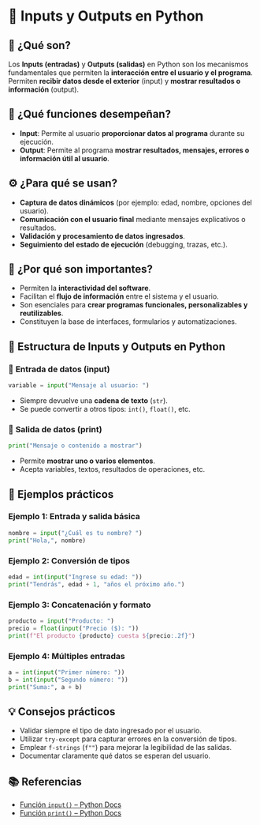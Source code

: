 
# 🔁 **Inputs y Outputs en Python**

## 📌 **¿Qué son?**

Los **Inputs (entradas)** y **Outputs (salidas)** en Python son los
mecanismos fundamentales que permiten la **interacción entre el usuario
y el programa**. Permiten **recibir datos desde el exterior** (input) y
**mostrar resultados o información** (output).

## 🎯 **¿Qué funciones desempeñan?**

- **Input**: Permite al usuario **proporcionar datos al programa**
  durante su ejecución.
- **Output**: Permite al programa **mostrar resultados, mensajes,
  errores o información útil al usuario**.


## ⚙️ **¿Para qué se usan?**

- **Captura de datos dinámicos** (por ejemplo: edad, nombre, opciones
  del usuario).
- **Comunicación con el usuario final** mediante mensajes explicativos o
  resultados.
- **Validación y procesamiento de datos ingresados**.
- **Seguimiento del estado de ejecución** (debugging, trazas, etc.).


## 🧠 **¿Por qué son importantes?**

- Permiten la **interactividad del software**.
- Facilitan el **flujo de información** entre el sistema y el usuario.
- Son esenciales para **crear programas funcionales, personalizables y
  reutilizables**.
- Constituyen la base de interfaces, formularios y automatizaciones.


## 🧱 **Estructura de Inputs y Outputs en Python**

### 🔹 **Entrada de datos (input)**

``` python
variable = input("Mensaje al usuario: ")
```

- Siempre devuelve una **cadena de texto** (`str`).
- Se puede convertir a otros tipos: `int()`, `float()`, etc.

### 🔹 **Salida de datos (print)**

``` python
print("Mensaje o contenido a mostrar")
```

- Permite **mostrar uno o varios elementos**.
- Acepta variables, textos, resultados de operaciones, etc.


## 🧪 **Ejemplos prácticos**

### **Ejemplo 1: Entrada y salida básica**

``` python
nombre = input("¿Cuál es tu nombre? ")
print("Hola,", nombre)
```

### **Ejemplo 2: Conversión de tipos**

``` python
edad = int(input("Ingrese su edad: "))
print("Tendrás", edad + 1, "años el próximo año.")
```

### **Ejemplo 3: Concatenación y formato**

``` python
producto = input("Producto: ")
precio = float(input("Precio ($): "))
print(f"El producto {producto} cuesta ${precio:.2f}")
```

### **Ejemplo 4: Múltiples entradas**

``` python
a = int(input("Primer número: "))
b = int(input("Segundo número: "))
print("Suma:", a + b)
```


## 💡 **Consejos prácticos**

- Validar siempre el tipo de dato ingresado por el usuario.
- Utilizar `try-except` para capturar errores en la conversión de tipos.
- Emplear `f-strings` (`f""`) para mejorar la legibilidad de las
  salidas.
- Documentar claramente qué datos se esperan del usuario.


## 📚 **Referencias**

- [Función `input()` – Python
  Docs](https://docs.python.org/3/library/functions.html#input)
- [Función `print()` – Python
  Docs](https://docs.python.org/3/library/functions.html#print)